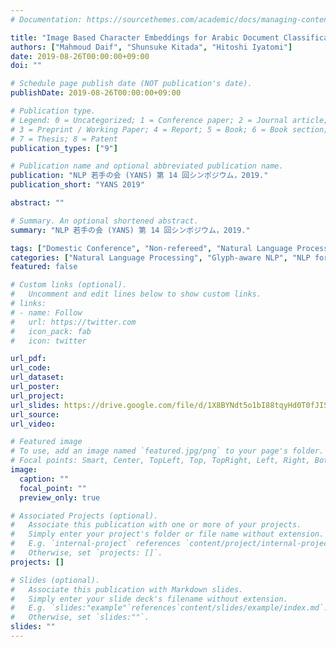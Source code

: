 ```yaml
---
# Documentation: https://sourcethemes.com/academic/docs/managing-content/

title: "Image Based Character Embeddings for Arabic Document Classification"
authors: ["Mahmoud Daif", "Shunsuke Kitada", "Hitoshi Iyatomi"]
date: 2019-08-26T00:00:00+09:00
doi: ""

# Schedule page publish date (NOT publication's date).
publishDate: 2019-08-26T00:00:00+09:00

# Publication type.
# Legend: 0 = Uncategorized; 1 = Conference paper; 2 = Journal article;
# 3 = Preprint / Working Paper; 4 = Report; 5 = Book; 6 = Book section;
# 7 = Thesis; 8 = Patent
publication_types: ["9"]

# Publication name and optional abbreviated publication name.
publication: "NLP 若手の会 (YANS) 第 14 回シンポジウム，2019."
publication_short: "YANS 2019"

abstract: ""

# Summary. An optional shortened abstract.
summary: "NLP 若手の会 (YANS) 第 14 回シンポジウム，2019."

tags: ["Domestic Conference", "Non-refereed", "Natural Language Processing", "YANS"]
categories: ["Natural Language Processing", "Glyph-aware NLP", "NLP for Arabic"]
featured: false

# Custom links (optional).
#   Uncomment and edit lines below to show custom links.
# links:
# - name: Follow
#   url: https://twitter.com
#   icon_pack: fab
#   icon: twitter

url_pdf:
url_code:
url_dataset:
url_poster:
url_project:
url_slides: https://drive.google.com/file/d/1X8BYNdt5o1bI88tqyHd0T0fJISHd74vJ/view
url_source:
url_video:

# Featured image
# To use, add an image named `featured.jpg/png` to your page's folder. 
# Focal points: Smart, Center, TopLeft, Top, TopRight, Left, Right, BottomLeft, Bottom, BottomRight.
image:
  caption: ""
  focal_point: ""
  preview_only: true

# Associated Projects (optional).
#   Associate this publication with one or more of your projects.
#   Simply enter your project's folder or file name without extension.
#   E.g. `internal-project` references `content/project/internal-project/index.md`.
#   Otherwise, set `projects: []`.
projects: []

# Slides (optional).
#   Associate this publication with Markdown slides.
#   Simply enter your slide deck's filename without extension.
#   E.g. `slides:"example"`references`content/slides/example/index.md`.
#   Otherwise, set `slides:""`.
slides: ""
---
```

